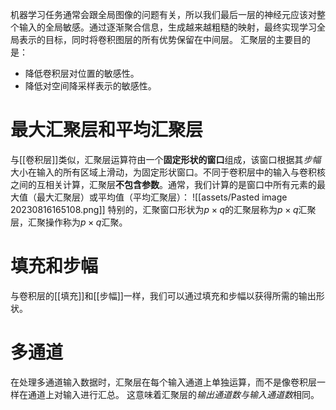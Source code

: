 机器学习任务通常会跟全局图像的问题有关，所以我们最后一层的神经元应该对整个输入的全局敏感。通过逐渐聚合信息，生成越来越粗糙的映射，最终实现学习全局表示的目标，同时将卷积图层的所有优势保留在中间层。
汇聚层的主要目的是：
- 降低卷积层对位置的敏感性。
- 降低对空间降采样表示的敏感性。

# 最大汇聚层和平均汇聚层
与[[卷积层]]类似，汇聚层运算符由一个**固定形状的窗口**组成，该窗口根据其*步幅*大小在输入的所有区域上滑动，为固定形状窗口。不同于卷积层中的输入与卷积核之间的互相关计算，汇聚层**不包含参数**。通常，我们计算的是窗口中所有元素的最大值（最大汇聚层）或平均值（平均汇聚层）：
![[assets/Pasted image 20230816165108.png]]
特别的，汇聚窗口形状为$p \times q$的汇聚层称为$p \times q$汇聚层，汇聚操作称为$p \times q$汇聚。

# 填充和步幅
与卷积层的[[填充]]和[[步幅]]一样，我们可以通过填充和步幅以获得所需的输出形状。

# 多通道
在处理多通道输入数据时，汇聚层在每个输入通道上单独运算，而不是像卷积层一样在通道上对输入进行汇总。 这意味着汇聚层的*输出通道数与输入通道数*相同。